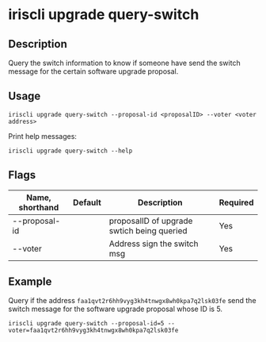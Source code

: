 # iriscli upgrade query-switch

## Description
Query the switch information to know if someone have send the switch message for the certain software upgrade proposal.

## Usage

```
iriscli upgrade query-switch --proposal-id <proposalID> --voter <voter address>
```

Print help messages:

```
iriscli upgrade query-switch --help
```
## Flags

| Name, shorthand | Default                    | Description                                                       | Required |
| --------------- | -------------------------- | ----------------------------------------------------------------- | -------- |
| --proposal-id     |                            | proposalID of upgrade swtich being queried                              | Yes      |
| --voter     |                            | Address sign the switch msg                              | Yes      |

## Example

Query if the address `faa1qvt2r6hh9vyg3kh4tnwgx8wh0kpa7q2lsk03fe` send the switch message for the software upgrade proposal whose ID is 5.

```
iriscli upgrade query-switch --proposal-id=5 --voter=faa1qvt2r6hh9vyg3kh4tnwgx8wh0kpa7q2lsk03fe
```

